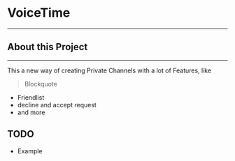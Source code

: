 # VoiceTime
---

## About this Project
---

This a new way of creating Private Channels with a lot of Features, like

> Blockquote

- Friendlist
- decline and accept request
- and more

## TODO
- Example
